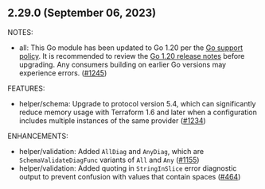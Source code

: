## 2.29.0 (September 06, 2023)

NOTES:

* all: This Go module has been updated to Go 1.20 per the [Go support policy](https://go.dev/doc/devel/release#policy). It is recommended to review the [Go 1.20 release notes](https://go.dev/doc/go1.20) before upgrading. Any consumers building on earlier Go versions may experience errors. ([#1245](https://github.com/hashicorp/terraform-plugin-sdk/issues/1245))

FEATURES:

* helper/schema: Upgrade to protocol version 5.4, which can significantly reduce memory usage with Terraform 1.6 and later when a configuration includes multiple instances of the same provider ([#1234](https://github.com/hashicorp/terraform-plugin-sdk/issues/1234))

ENHANCEMENTS:

* helper/validation: Added `AllDiag` and `AnyDiag`, which are `SchemaValidateDiagFunc` variants of `All` and `Any` ([#1155](https://github.com/hashicorp/terraform-plugin-sdk/issues/1155))
* helper/validation: Added quoting in `StringInSlice` error diagnostic output to prevent confusion with values that contain spaces ([#464](https://github.com/hashicorp/terraform-plugin-sdk/issues/464))

